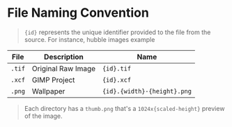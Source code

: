 # File Naming Convention

> `{id}` represents the unique identifier provided to the file from the source. For instance, hubble images example

File | Description | Name
-----|-------------|-----
`.tif` | Original Raw Image | `{id}.tif`
`.xcf` | GIMP Project | `{id}.xcf`
`.png` | Wallpaper | `{id}.{width}-{height}.png`

> Each directory has a `thumb.png` that's a `1024x{scaled-height}` preview of the image.
